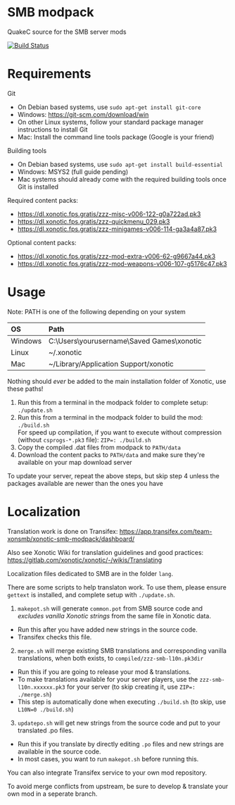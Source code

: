 SMB modpack
===========

QuakeC source for the SMB server mods
<!---
[![Build Status](https://travis-ci.org/MarioSMB/modpack.svg?branch=master)](https://travis-ci.org/MarioSMB/modpack)
!-->
[![Build Status](https://img.shields.io/github/actions/workflow/status/MarioSMB/modpack/build.yml)](https://github.com/MarioSMB/modpack/actions)

Requirements
============

Git
 - On Debian based systems, use `sudo apt-get install git-core`
 - Windows: https://git-scm.com/download/win
 - On other Linux systems, follow your standard package manager instructions to install Git
 - Mac: Install the command line tools package (Google is your friend)

Building tools
 - On Debian based systems, use `sudo apt-get install build-essential`
 - Windows: MSYS2 (full guide pending)
 - Mac systems should already come with the required building tools once Git is installed
 
Required content packs:
 - https://dl.xonotic.fps.gratis/zzz-misc-v006-122-g0a722ad.pk3
 - https://dl.xonotic.fps.gratis/zzz-quickmenu_029.pk3
 - https://dl.xonotic.fps.gratis/zzz-minigames-v006-114-ga3a4a87.pk3

Optional content packs:
 - https://dl.xonotic.fps.gratis/zzz-mod-extra-v006-62-g9667a44.pk3
 - https://dl.xonotic.fps.gratis/zzz-mod-weapons-v006-107-g5176c47.pk3


Usage
=====

Note: PATH is one of the following depending on your system

|OS|Path|
|:--|:--|
|Windows|C:\Users\yourusername\Saved Games\xonotic|
|Linux|~/.xonotic|
|Mac|~/Library/Application Support/xonotic|
Nothing should *ever* be added to the main installation folder of Xonotic, use these paths!

1. Run this from a terminal in the modpack folder to complete setup: `./update.sh`
2. Run this from a terminal in the modpack folder to build the mod: `./build.sh` <br/>
For speed up compilation, if you want to execute without compression (without `csprogs-*.pk3` file): `ZIP=: ./build.sh`
3. Copy the compiled .dat files from modpack to `PATH/data`
4. Download the content packs to `PATH/data` and make sure they're available on your map download server

To update your server, repeat the above steps, but skip step 4 unless the packages available are newer than the ones you have



Localization
============

Translation work is done on Transifex: https://app.transifex.com/team-xonsmb/xonotic-smb-modpack/dashboard/

Also see Xonotic Wiki for translation guidelines and good practices: https://gitlab.com/xonotic/xonotic/-/wikis/Translating

Localization files dedicated to SMB are in the folder `lang`.

There are some scripts to help translaton work. To use them, please ensure `gettext` is installed, and complete setup with `./update.sh`.

1. `makepot.sh` will generate `common.pot` from SMB source code and *excludes vanilla Xonotic strings* from the same file in Xonotic data.
  - Run this after you have added new strings in the source code.
  - Transifex checks this file.
2. `merge.sh` will merge existing SMB translations and corresponding vanilla translations, when both exists, to `compiled/zzz-smb-l10n.pk3dir`
  - Run this if you are going to release your mod & translations.
  - To make translations available for your server players, use the `zzz-smb-l10n.xxxxxx.pk3` for your server (to skip creating it, use `ZIP=: ./merge.sh`)
  - This step is automatically done when executing `./build.sh` (to skip, use `L10N=0 ./build.sh`)
3. `updatepo.sh` will get new strings from the source code and put to your translated .po files.
  - Run this if you translate by directly editing `.po` files and new strings are available in the source code.
  - In most cases, you want to run `makepot.sh` before running this.

You can also integrate Transifex service to your own mod repository.

To avoid merge conflicts from upstream, be sure to develop & translate your own mod in a seperate branch.
